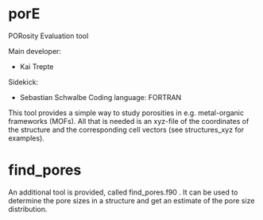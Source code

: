 # porE
PORosity Evaluation tool  

Main developer: 

* Kai Trepte 

Sidekick:  

* Sebastian Schwalbe 
Coding language: FORTRAN   


This tool provides a simple way to study porosities in e.g. metal-organic frameworks (MOFs).
All that is needed is an xyz-file of the coordinates of the structure and the corresponding cell vectors (see structures_xyz for examples). 


# find_pores
An additional tool is provided, called find_pores.f90 . 
It can be used to determine the pore sizes in a structure and get an estimate of the pore size distribution.
